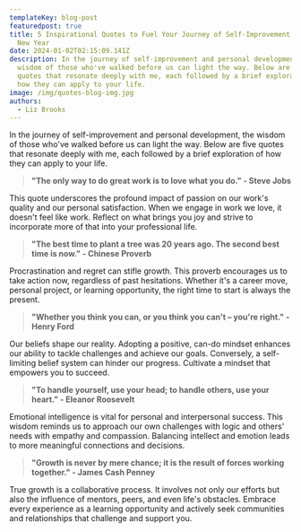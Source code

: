 ```yaml
---
templateKey: blog-post
featuredpost: true
title: 5 Inspirational Quotes to Fuel Your Journey of Self-Improvement For The
  New Year
date: 2024-01-02T02:15:09.141Z
description: In the journey of self-improvement and personal development, the
  wisdom of those who've walked before us can light the way. Below are five
  quotes that resonate deeply with me, each followed by a brief exploration of
  how they can apply to your life.
image: /img/quotes-blog-img.jpg
authors:
  - Liz Brooks
---
```

In the journey of self-improvement and personal development, the wisdom of those who've walked before us can light the way. Below are five quotes that resonate deeply with me, each followed by a brief exploration of how they can apply to your life.

> **"The only way to do great work is to love what you do." - Steve Jobs**

This quote underscores the profound impact of passion on our work's quality and our personal satisfaction. When we engage in work we love, it doesn't feel like work. Reflect on what brings you joy and strive to incorporate more of that into your professional life.

> **"The best time to plant a tree was 20 years ago. The second best time is now." - Chinese Proverb**

Procrastination and regret can stifle growth. This proverb encourages us to take action now, regardless of past hesitations. Whether it's a career move, personal project, or learning opportunity, the right time to start is always the present.

> **"Whether you think you can, or you think you can't – you're right." - Henry Ford**

Our beliefs shape our reality. Adopting a positive, can-do mindset enhances our ability to tackle challenges and achieve our goals. Conversely, a self-limiting belief system can hinder our progress. Cultivate a mindset that empowers you to succeed.

> **"To handle yourself, use your head; to handle others, use your heart." - Eleanor Roosevelt**

Emotional intelligence is vital for personal and interpersonal success. This wisdom reminds us to approach our own challenges with logic and others' needs with empathy and compassion. Balancing intellect and emotion leads to more meaningful connections and decisions.

> **"Growth is never by mere chance; it is the result of forces working together." - James Cash Penney**

True growth is a collaborative process. It involves not only our efforts but also the influence of mentors, peers, and even life's obstacles. Embrace every experience as a learning opportunity and actively seek communities and relationships that challenge and support you.
